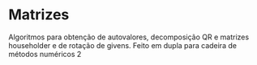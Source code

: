 # Matrizes
Algoritmos para obtenção de autovalores, decomposição QR e matrizes householder e de rotação de givens. Feito em dupla para cadeira de métodos numéricos 2
